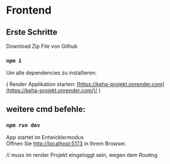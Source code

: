 # Frontend

## Erste Schritte

Download Zip File von Github

### `npm i`
Um alle dependencies zu installieren.


( Render Applikation starten:
[https://keha-projekt.onrender.com](https://keha-projekt.onrender.com/)/ )


## weitere cmd befehle:


### `npm run dev`

App startet im Entwicklermodus\
Öffnen Sie  [http://localhost:5173](http://localhost:5173) in Ihrem Browser.


// muss im render Projekt eingeloggt sein, wegen dem Routing


